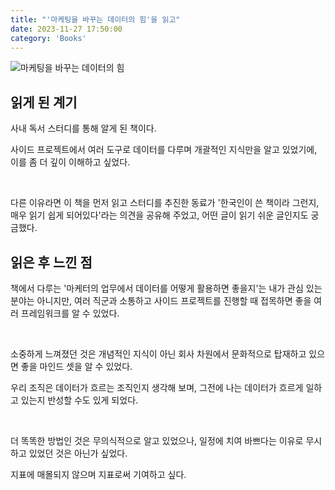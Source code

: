 ```yaml
---
title: "'마케팅을 바꾸는 데이터의 힘'을 읽고"
date: 2023-11-27 17:50:00
category: 'Books'
---
```


![마케팅을 바꾸는 데이터의 힘](https://github.com/hyesungoh/hyesungoh.xyz/assets/26461307/6dc87335-acb3-4f94-b47d-3d6c90ffa38f)

## 읽게 된 계기

사내 독서 스터디를 통해 알게 된 책이다.

  사이드 프로젝트에서 여러 도구로 데이터를 다루며 개괄적인 지식만을 알고 있었기에, 이를 좀 더 깊이 이해하고 싶었다.

<br />

다른 이유라면 이 책을 먼저 읽고 스터디를 추진한 동료가 '한국인이 쓴 책이라 그런지, 매우 읽기 쉽게 되어있다'라는 의견을 공유해 주었고, 어떤 글이 읽기 쉬운 글인지도 궁금했다.

## 읽은 후 느낀 점

책에서 다루는 '마케터의 업무에서 데이터를 어떻게 활용하면 좋을지'는 내가 관심 있는 분야는 아니지만, 여러 직군과 소통하고 사이드 프로젝트를 진행할 때 접목하면 좋을 여러 프레임워크를 알 수 있었다.

<br />

소중하게 느껴졌던 것은 개념적인 지식이 아닌 회사 차원에서 문화적으로 탑재하고 있으면 좋을 마인드 셋을 알 수 있었다.

  우리 조직은 데이터가 흐르는 조직인지 생각해 보며, 그전에 나는 데이터가 흐르게 일하고 있는지 반성할 수도 있게 되었다.

<br />

더 똑똑한 방법인 것은 무의식적으로 알고 있었으나, 일정에 치여 바쁘다는 이유로 무시하고 있었던 것은 아닌가 싶었다.

  지표에 매몰되지 않으며 지표로써 기여하고 싶다.
